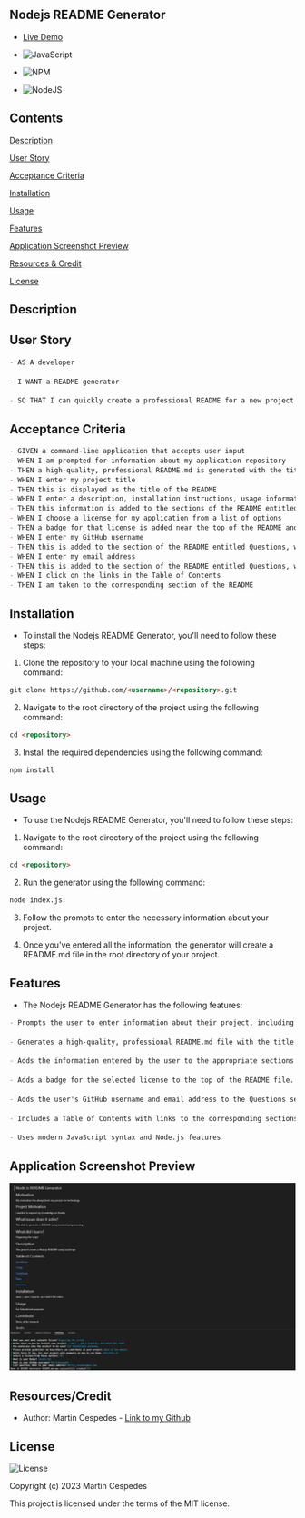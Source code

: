 ## Nodejs README Generator

- [Live Demo]()

- ![JavaScript](https://img.shields.io/badge/javascript-%23323330.svg?style=for-the-badge&logo=javascript&logoColor=%23F7DF1E)

- ![NPM](https://img.shields.io/badge/NPM-%23CB3837.svg?style=for-the-badge&logo=npm&logoColor=white)

- ![NodeJS](https://img.shields.io/badge/node.js-6DA55F?style=for-the-badge&logo=node.js&logoColor=white)

## Contents

[Description](#description)

[User Story](#user-story)

[Acceptance Criteria](#acceptance-criteria)

[Installation](#installation)

[Usage](#usage)

[Features](#features)

[Application Screenshot Preview](#application-screenshot-preview)

[Resources & Credit](#resourcescredit)

[License](#license)

## Description

## User Story

```md
- AS A developer

- I WANT a README generator

- SO THAT I can quickly create a professional README for a new project
```

## Acceptance Criteria

```md
- GIVEN a command-line application that accepts user input
- WHEN I am prompted for information about my application repository
- THEN a high-quality, professional README.md is generated with the title of my project and sections entitled Description, Table of Contents, Installation, Usage, License, Contributing, Tests, and Questions
- WHEN I enter my project title
- THEN this is displayed as the title of the README
- WHEN I enter a description, installation instructions, usage information, contribution guidelines, and test instructions
- THEN this information is added to the sections of the README entitled Description, Installation, Usage, Contributing, and Tests
- WHEN I choose a license for my application from a list of options
- THEN a badge for that license is added near the top of the README and a notice is added to the section of the README entitled License that explains which license the application is covered under
- WHEN I enter my GitHub username
- THEN this is added to the section of the README entitled Questions, with a link to my GitHub profile
- WHEN I enter my email address
- THEN this is added to the section of the README entitled Questions, with instructions on how to reach me with additional questions
- WHEN I click on the links in the Table of Contents
- THEN I am taken to the corresponding section of the README
```

## Installation

- To install the Nodejs README Generator, you'll need to follow these steps:

1. Clone the repository to your local machine using the following command:

```md
git clone https://github.com/<username>/<repository>.git
```

2. Navigate to the root directory of the project using the following command:

```md
cd <repository>
```

3. Install the required dependencies using the following command:

```md
npm install
```

## Usage

- To use the Nodejs README Generator, you'll need to follow these steps:

1. Navigate to the root directory of the project using the following command:

```md
cd <repository>
```

2. Run the generator using the following command:

```md
node index.js
```

3. Follow the prompts to enter the necessary information about your project.

4. Once you've entered all the information, the generator will create a README.md file in the root directory of your project.

## Features

- The Nodejs README Generator has the following features:

```md
- Prompts the user to enter information about their project, including the project title, description, installation instructions, usage information, contribution guidelines, test instructions, license, GitHub username, and email address.

- Generates a high-quality, professional README.md file with the title of the project and sections entitled Description, Table of Contents, Installation, Usage, License, Contributing, Tests, and Questions.

- Adds the information entered by the user to the appropriate sections of the README file.

- Adds a badge for the selected license to the top of the README file.

- Adds the user's GitHub username and email address to the Questions section of the README file, with a link to the user's GitHub profile and instructions on how to reach the user with additional questions.

- Includes a Table of Contents with links to the corresponding sections of the README file.

- Uses modern JavaScript syntax and Node.js features
```

## Application Screenshot Preview

![README GENERATOR](./assets/Application_ScreenShot_NODEJS.png)

## Resources/Credit

- Author: Martin Cespedes - [Link to my Github](https://github.com/MartinCespedes)

## License

![License](https://img.shields.io/badge/License-MIT-yellow.svg)

Copyright (c) 2023 Martin Cespedes

This project is licensed under the terms of the MIT license.
